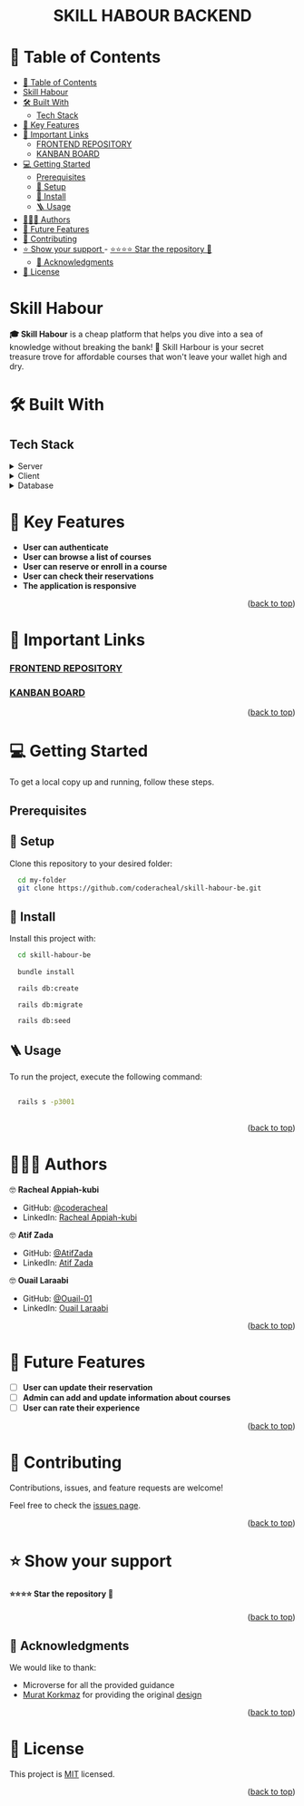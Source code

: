 <a name="readme-top"></a>

<h1 align='center'><b>SKILL HABOUR BACKEND</b></h1>

<!-- TABLE OF CONTENTS -->

# 📗 Table of Contents

- [📗 Table of Contents](#-table-of-contents)
- [Skill Habour ](#skill-habour-)
- [🛠 Built With ](#-built-with-)
  - [Tech Stack ](#tech-stack-)
- [💮 Key Features ](#-key-features-)
- [🚀 Important Links ](#-important-links-)
    - [FRONTEND REPOSITORY](#frontend-repository)
    - [KANBAN BOARD](#kanban-board)
- [💻 Getting Started ](#-getting-started-)
  - [Prerequisites ](#prerequisites-)
  - [🧰 Setup ](#-setup-)
  - [🔧 Install ](#-install-)
  - [🪜 Usage ](#-usage-)
- [🧑🏽‍💻 Authors ](#-authors-)
- [🔭 Future Features ](#-future-features-)
- [🤝 Contributing ](#-contributing-)
- [⭐️ Show your support ](#️-show-your-support-)
      - [⭐️⭐️⭐️⭐️ Star the repository 💸](#️️️️-star-the-repository-)
  - [🙏 Acknowledgments ](#-acknowledgments-)
- [📝 License ](#-license-)

<!-- PROJECT DESCRIPTION -->

# Skill Habour <a name="about-project"></a>

**🎓 Skill Habour** is a cheap platform that helps you  dive into a sea of knowledge without breaking the bank! 🌊 Skill Harbour is your secret treasure trove for affordable courses that won't leave your wallet high and dry.

# 🛠 Built With <a name="built-with"></a>

## Tech Stack <a name="tech-stack"></a>

<details>
  <summary>Server</summary>
  <ul>
    <li><a href="https://rubyonrails.org/">Ruby on Rails</a></li>
  </ul>
</details>

<details>
<summary>Client</summary>
  <ul>
    <li><a href="https://www.postgresql.org/">ReactJS</a></li>
  </ul>
</details>

<details>
<summary>Database</summary>
  <ul>
    <li><a href="https://www.postgresql.org/">PostgreSQL</a></li>
  </ul>
</details>


<!-- Features -->

# 💮 Key Features <a name="key-features"></a>

- **User can authenticate**
- **User can browse a list of courses**
- **User can reserve or enroll in a course**
- **User can check their reservations**
- **The application is responsive**

<p align="right">(<a href="#readme-top">back to top</a>)</p>

<!-- LIVE DEMO -->

# 🚀 Important Links <a name="important-links"></a>

<!-- ### [LIVE DEMO]() -->
### [FRONTEND REPOSITORY](https://github.com/coderacheal/skill-habour-fe)
### [KANBAN BOARD](https://github.com/users/coderacheal/projects/5/views/1)
<!-- ### [API DOCUMENTATION]() -->


<p align="right">(<a href="#readme-top">back to top</a>)</p>

<!-- GETTING STARTED -->

# 💻 Getting Started <a name="getting-started"></a>

To get a local copy up and running, follow these steps.

## Prerequisites <a name="prerequisites"></a>

  
## 🧰 Setup <a name="setup"></a>

Clone this repository to your desired folder:

```sh
  cd my-folder
  git clone https://github.com/coderacheal/skill-habour-be.git
```

## 🔧 Install <a name="install"></a>

Install this project with:

```sh
  cd skill-habour-be
  
  bundle install

  rails db:create

  rails db:migrate

  rails db:seed
```

## 🪜 Usage <a name="usage"></a>

To run the project, execute the following command:

```sh
  
  rails s -p3001
  
```

<p align="right">(<a href="#readme-top">back to top</a>)</p>

<!-- AUTHORS -->

# 🧑🏽‍💻 Authors <a name="authors"></a>

🤓 **Racheal Appiah-kubi**

- GitHub: [@coderacheal](https://github.com/coderacheal)
- LinkedIn: [Racheal Appiah-kubi](https://www.linkedin.com/in/racheal-appiah-kubi/)

🤓 **Atif Zada**

- GitHub: [@AtifZada](https://github.com/Atifzada)
- LinkedIn: [Atif Zada](https://www.linkedin.com/in/atif-zada)

🤓 **Ouail Laraabi**

- GitHub: [@Ouail-01](https://github.com/Ouail-01l)
- LinkedIn: [Ouail Laraabi]()


<p align="right">(<a href="#readme-top">back to top</a>)</p>

<!-- FUTURE FEATURES -->

# 🔭 Future Features <a name="future-features"></a>

- [ ] **User can update their reservation**
- [ ] **Admin can add and update information about courses**
- [ ] **User can rate their experience**

<p align="right">(<a href="#readme-top">back to top</a>)</p>

<!-- CONTRIBUTING -->

# 🤝 Contributing <a name="contributing"></a>

Contributions, issues, and feature requests are welcome!

Feel free to check the [issues page](../../issues/).

<p align="right">(<a href="#readme-top">back to top</a>)</p>

<!-- SUPPORT -->

# ⭐️ Show your support <a name="support"></a>

#### ⭐️⭐️⭐️⭐️ Star the repository 💸


<p align="right">(<a href="#readme-top">back to top</a>)</p>

<!-- ACKNOWLEDGEMENTS -->

## 🙏 Acknowledgments <a name="acknowledgements"></a>

We would like to thank: 
- Microverse for all the provided guidance
- [Murat Korkmaz](https://www.behance.net/muratk) for providing the original [design](https://www.behance.net/gallery/26425031/Vespa-Responsive-Redesign)

<p align="right">(<a href="#readme-top">back to top</a>)</p>

<!-- LICENSE -->

# 📝 License <a name="license"></a>

This project is [MIT](./LICENSE) licensed.

<p align="right">(<a href="#readme-top">back to top</a>)</p>
